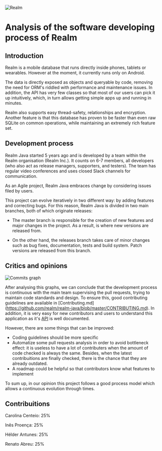 ![Realm](https://github.com/renatoabreu11/realm-java/blob/master/ESOF-docs/Resources/realmDark.jpg)
# Analysis of the software developing process of Realm

## Introduction

Realm is a mobile database that runs directly inside phones, tablets or wearables. However at the moment, it currently runs only on Android.

The data is directly exposed as objects and queryable by code, removing the need for ORM's riddled with performance and maintenance issues. In addition, the API has very few classes so that most of our users can pick it up intuitively, which, in turn allows getting simple apps up and running in minutes.

Realm also supports easy thread-safety, relationships and encryption. Another feature is that this database has proven to be faster than even raw SQLite on common operations, while maintaining an extremely rich feature set.

## Development process

Realm Java started 5 years ago and is developed by a team within the Realm organisation (Realm Inc.). It counts on 6-7 members, all developers (who also act as release managers, supporters, and testers). The team has regular video conferences and uses closed Slack channels for communication.

As an Agile project, Realm Java embraces change by considering issues filed by users.

This project can evolve iteratively in two different way: by adding features and correcting bugs. For this reason, Realm Java is divided in two main branches, both of which originate releases:

 * The master branch is responsible for the creation of new features and major changes in the project. As a result, is where new versions are released from.

 * On the other hand, the releases branch takes care of minor changes such as bug fixes, documentation, tests and build system. Patch versions are released from this branch.

## Critics and opinions

![Commits graph](https://github.com/renatoabreu11/realm-java/blob/master/ESOF-docs/Resources/commits%20graph.png)

After analysing this graphs, we can conclude that the development process is continuous with the main team supervising the pull requests, trying to maintain code standards and design. To ensure this, good contributing guidelines are available in [Contributing.md] (https://github.com/realm/realm-java/blob/master/CONTRIBUTING.md). In addition, it is very easy for new contributors and users to understand this application as it's [API](https://realm.io/docs/java/latest/) is well documented.

However, there are some things that can be improved:
* Coding guidelines should be more specific
* Automatize some pull requests analysis in order to avoid bottleneck effect: it is useless to have a lot of contributers when the amount of code checked is always the same. Besides, when the latest contribuitions are finally checked, there is the chance that they are already outdated.
* A roadmap could be helpful so that contributors know what features to implement

To sum up, in our opinion this project follows a good process model which allows a continuous evolution through times.

## Contribuitions
Carolina Centeio: 25%

Inês Proença: 25%

Hélder Antunes: 25%

Renato Abreu: 25%
